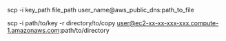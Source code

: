 <!-- path_to_file normally begins with ~/, which means the file will be copied
to the home directory instead of root, which is normally prohibited. -->
<!-- To copy file from remote to local, reverse the positions of file_path and
user_name@aws_public_dns:path_to_file -->
scp -i key_path file_path user_name@aws_public_dns:path_to_file

<!-- Copy folder to aws. Not the -r. It copies the folder itself, and not just
folder contents. -->
scp -i path/to/key -r directory/to/copy user@ec2-xx-xx-xxx-xxx.compute-1.amazonaws.com:path/to/directory

